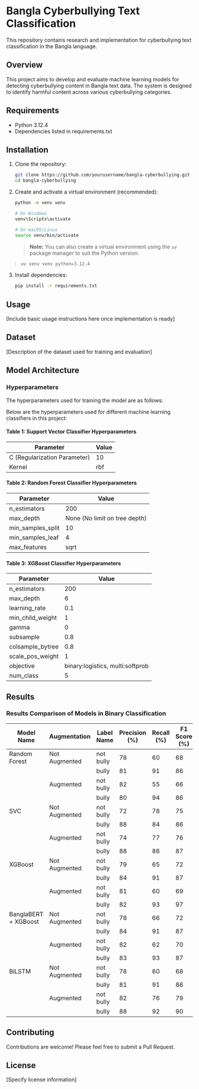 # Bangla Cyberbullying Text Classification

This repository contains research and implementation for cyberbullying text classification in the Bangla language.

## Overview

This project aims to develop and evaluate machine learning models for detecting cyberbullying content in Bangla text data. The system is designed to identify harmful content across various cyberbullying categories.

## Requirements

- Python 3.12.4
- Dependencies listed in requirements.txt

## Installation

1. Clone the repository:

   ```bash
   git clone https://github.com/yourusername/bangla-cyberbullying.git
   cd bangla-cyberbullying
   ```

2. Create and activate a virtual environment (recommended):

   ```bash
   python -m venv venv

   # On Windows
   venv\Scripts\activate

   # On macOS/Linux
   source venv/bin/activate
   ```

   > **Note:** You can also create a virtual environment using the `uv` package manager to suit the Python version:
>
   > ```bash
   > uv venv venv python=3.12.4
   > ```

3. Install dependencies:

   ```bash
   pip install -r requirements.txt
   ```

## Usage

[Include basic usage instructions here once implementation is ready]

## Dataset

[Description of the dataset used for training and evaluation]

## Model Architecture

### Hyperparameters

The hyperparameters used for training the model are as follows:

Below are the hyperparameters used for different machine learning classifiers in this project:

#### Table 1: Support Vector Classifier Hyperparameters

| Parameter | Value |
|-----------|-------|
| C (Regularization Parameter) | 10 |
| Kernel | rbf |

#### Table 2: Random Forest Classifier Hyperparameters

| Parameter | Value |
|-----------|-------|
| n_estimators | 200 |
| max_depth | None (No limit on tree depth) |
| min_samples_split | 10 |
| min_samples_leaf | 4 |
| max_features | sqrt |

#### Table 3: XGBoost Classifier Hyperparameters

| Parameter | Value |
|-----------|-------|
| n_estimators | 200 |
| max_depth | 6 |
| learning_rate | 0.1 |
| min_child_weight | 1 |
| gamma | 0 |
| subsample | 0.8 |
| colsample_bytree | 0.8 |
| scale_pos_weight | 1 |
| objective | binary:logistics, multi:softprob |
| num_class | 5 |

## Results

### Results Comparison of Models in Binary Classification

| Model Name | Augmentation | Label Name | Precision (%) | Recall (%) | F1 Score (%) | Accuracy (%) |
|------------|--------------|------------|--------------|------------|--------------|--------------|
| Random Forest | Not Augmented | not bully | 78 | 60 | 68 | 81 |
|  |  | bully | 81 | 91 | 86 |  |
|  | Augmented | not bully | 82 | 55 | 66 | 81 |
|  |  | bully | 80 | 94 | 86 |  |
| SVC | Not Augmented | not bully | 72 | 78 | 75 | 82 |
|  |  | bully | 88 | 84 | 86 |  |
|  | Augmented | not bully | 74 | 77 | 76 | 83 |
|  |  | bully | 88 | 86 | 87 |  |
| XGBoost | Not Augmented | not bully | 79 | 65 | 72 | 82 |
|  |  | bully | 84 | 91 | 87 |  |
|  | Augmented | not bully | 81 | 60 | 69 | 82 |
|  |  | bully | 82 | 93 | 97 |  |
| BanglaBERT + XGBoost | Not Augmented | not bully | 78 | 66 | 72 | 82 |
|  |  | bully | 84 | 91 | 87 |  |
|  | Augmented | not bully | 82 | 62 | 70 | 82 |
|  |  | bully | 83 | 93 | 87 |  |
| BiLSTM | Not Augmented | not bully | 78 | 60 | 68 | 81 |
|  |  | bully | 81 | 91 | 86 |  |
|  | Augmented | not bully | 82 | 76 | 79 | 86 |
|  |  | bully | 88 | 92 | 90 |  |

## Contributing

Contributions are welcome! Please feel free to submit a Pull Request.

## License

[Specify license information]
